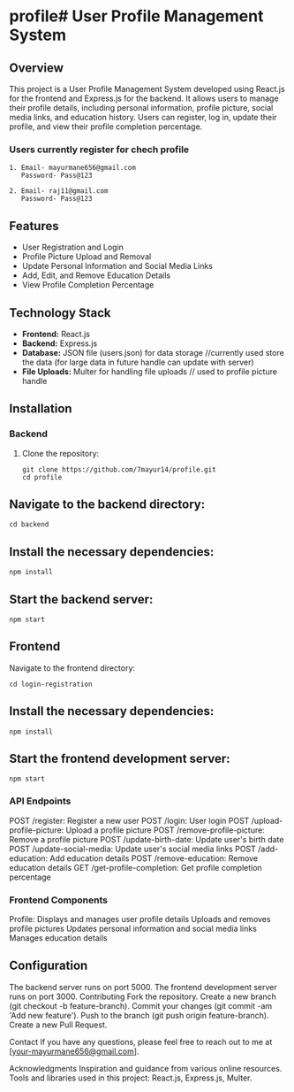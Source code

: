# profile# User Profile Management System

## Overview

This project is a User Profile Management System developed using React.js for the frontend and Express.js for the backend. It allows users to manage their profile details, including personal information, profile picture, social media links, and education history. Users can register, log in, update their profile, and view their profile completion percentage.

### Users currently register for chech profile 
  
    1. Email- mayurmane656@gmail.com
       Password- Pass@123

    2. Email- raj11@gmail.com
       Password- Pass@123

## Features

- User Registration and Login
- Profile Picture Upload and Removal
- Update Personal Information and Social Media Links
- Add, Edit, and Remove Education Details
- View Profile Completion Percentage

## Technology Stack

- **Frontend:** React.js
- **Backend:** Express.js
- **Database:** JSON file (users.json) for data storage //currently used store the data (for large data in future handle can update with server) 
- **File Uploads:** Multer for handling file uploads // used to profile picture handle

## Installation

### Backend

1. Clone the repository:

    
       git clone https://github.com/7mayur14/profile.git
       cd profile

## Navigate to the backend directory:


    cd backend

## Install the necessary dependencies:

 
    npm install

## Start the backend server:

    
    npm start

## Frontend
Navigate to the frontend directory:

 
    cd login-registration

## Install the necessary dependencies:


    npm install
    
## Start the frontend development server:

    
    npm start

### API Endpoints
POST /register: Register a new user
POST /login: User login
POST /upload-profile-picture: Upload a profile picture
POST /remove-profile-picture: Remove a profile picture
POST /update-birth-date: Update user's birth date
POST /update-social-media: Update user's social media links
POST /add-education: Add education details
POST /remove-education: Remove education details
GET /get-profile-completion: Get profile completion percentage

### Frontend Components
Profile: Displays and manages user profile details
Uploads and removes profile pictures
Updates personal information and social media links
Manages education details

## Configuration
The backend server runs on port 5000.
The frontend development server runs on port 3000.
Contributing
Fork the repository.
Create a new branch (git checkout -b feature-branch).
Commit your changes (git commit -am 'Add new feature').
Push to the branch (git push origin feature-branch).
Create a new Pull Request.

Contact
If you have any questions, please feel free to reach out to me at [your-mayurmane656@gmail.com].

Acknowledgments
Inspiration and guidance from various online resources.
Tools and libraries used in this project: React.js, Express.js, Multer.
